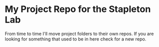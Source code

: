 # My Project Repo for the Stapleton Lab

From time to time I'll move project folders to their own repos.  If you are looking for something that used to be in here check for a new repo.
